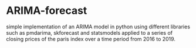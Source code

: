 # ARIMA-forecast
simple implementation of an ARIMA model in python using different libraries such as pmdarima, skforecast and statsmodels applied to a series of closing prices of the paris index over a time period from 2016 to 2019.
